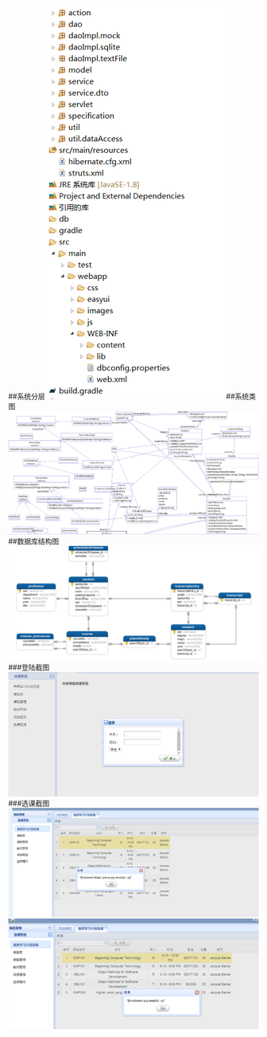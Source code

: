 
##系统分层
![Alt text](分层.png)
##系统类图
![Alt text](类图.png)
##数据库结构图
![Alt text](er.png)
###登陆截图
![Alt text](login.png)
###选课截图
![Alt text](1.png)
![Alt text](2.png)
